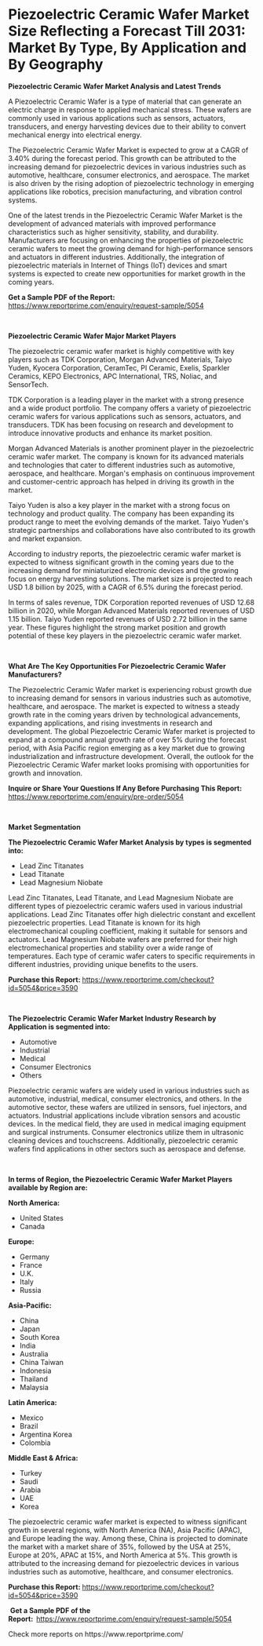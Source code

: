 <p><h1>Piezoelectric Ceramic Wafer Market Size Reflecting a Forecast Till 2031: Market By Type, By Application and By Geography</h1></p><p><strong>Piezoelectric Ceramic Wafer Market Analysis and Latest Trends</strong></p>
<p><p>A Piezoelectric Ceramic Wafer is a type of material that can generate an electric charge in response to applied mechanical stress. These wafers are commonly used in various applications such as sensors, actuators, transducers, and energy harvesting devices due to their ability to convert mechanical energy into electrical energy.</p><p>The Piezoelectric Ceramic Wafer Market is expected to grow at a CAGR of 3.40% during the forecast period. This growth can be attributed to the increasing demand for piezoelectric devices in various industries such as automotive, healthcare, consumer electronics, and aerospace. The market is also driven by the rising adoption of piezoelectric technology in emerging applications like robotics, precision manufacturing, and vibration control systems.</p><p>One of the latest trends in the Piezoelectric Ceramic Wafer Market is the development of advanced materials with improved performance characteristics such as higher sensitivity, stability, and durability. Manufacturers are focusing on enhancing the properties of piezoelectric ceramic wafers to meet the growing demand for high-performance sensors and actuators in different industries. Additionally, the integration of piezoelectric materials in Internet of Things (IoT) devices and smart systems is expected to create new opportunities for market growth in the coming years.</p></p>
<p><strong>Get a Sample PDF of the Report:&nbsp;</strong> <a href="https://www.reportprime.com/enquiry/request-sample/5054">https://www.reportprime.com/enquiry/request-sample/5054</a></p>
<p>&nbsp;</p>
<p><strong>Piezoelectric Ceramic Wafer Major Market Players</strong></p>
<p><p>The piezoelectric ceramic wafer market is highly competitive with key players such as TDK Corporation, Morgan Advanced Materials, Taiyo Yuden, Kyocera Corporation, CeramTec, PI Ceramic, Exelis, Sparkler Ceramics, KEPO Electronics, APC International, TRS, Noliac, and SensorTech. </p><p>TDK Corporation is a leading player in the market with a strong presence and a wide product portfolio. The company offers a variety of piezoelectric ceramic wafers for various applications such as sensors, actuators, and transducers. TDK has been focusing on research and development to introduce innovative products and enhance its market position. </p><p>Morgan Advanced Materials is another prominent player in the piezoelectric ceramic wafer market. The company is known for its advanced materials and technologies that cater to different industries such as automotive, aerospace, and healthcare. Morgan's emphasis on continuous improvement and customer-centric approach has helped in driving its growth in the market. </p><p>Taiyo Yuden is also a key player in the market with a strong focus on technology and product quality. The company has been expanding its product range to meet the evolving demands of the market. Taiyo Yuden's strategic partnerships and collaborations have also contributed to its growth and market expansion. </p><p>According to industry reports, the piezoelectric ceramic wafer market is expected to witness significant growth in the coming years due to the increasing demand for miniaturized electronic devices and the growing focus on energy harvesting solutions. The market size is projected to reach USD 1.8 billion by 2025, with a CAGR of 6.5% during the forecast period. </p><p>In terms of sales revenue, TDK Corporation reported revenues of USD 12.68 billion in 2020, while Morgan Advanced Materials reported revenues of USD 1.15 billion. Taiyo Yuden reported revenues of USD 2.72 billion in the same year. These figures highlight the strong market position and growth potential of these key players in the piezoelectric ceramic wafer market.</p></p>
<p>&nbsp;</p>
<p><strong>What Are The Key Opportunities For Piezoelectric Ceramic Wafer Manufacturers?</strong></p>
<p><p>The Piezoelectric Ceramic Wafer market is experiencing robust growth due to increasing demand for sensors in various industries such as automotive, healthcare, and aerospace. The market is expected to witness a steady growth rate in the coming years driven by technological advancements, expanding applications, and rising investments in research and development. The global Piezoelectric Ceramic Wafer market is projected to expand at a compound annual growth rate of over 5% during the forecast period, with Asia Pacific region emerging as a key market due to growing industrialization and infrastructure development. Overall, the outlook for the Piezoelectric Ceramic Wafer market looks promising with opportunities for growth and innovation.</p></p>
<p><strong>Inquire or Share Your Questions If Any Before Purchasing This Report:</strong> <a href="https://www.reportprime.com/enquiry/pre-order/5054">https://www.reportprime.com/enquiry/pre-order/5054</a></p>
<p>&nbsp;</p>
<p><strong>Market Segmentation</strong></p>
<p><strong>The Piezoelectric Ceramic Wafer Market Analysis by types is segmented into:</strong></p>
<p><ul><li>Lead Zinc Titanates</li><li>Lead Titanate</li><li>Lead Magnesium Niobate</li></ul></p>
<p><p>Lead Zinc Titanates, Lead Titanate, and Lead Magnesium Niobate are different types of piezoelectric ceramic wafers used in various industrial applications. Lead Zinc Titanates offer high dielectric constant and excellent piezoelectric properties. Lead Titanate is known for its high electromechanical coupling coefficient, making it suitable for sensors and actuators. Lead Magnesium Niobate wafers are preferred for their high electromechanical properties and stability over a wide range of temperatures. Each type of ceramic wafer caters to specific requirements in different industries, providing unique benefits to the users.</p></p>
<p><strong>Purchase this Report:&nbsp;</strong><a href="https://www.reportprime.com/checkout?id=5054&price=3590">https://www.reportprime.com/checkout?id=5054&price=3590</a></p>
<p>&nbsp;</p>
<p><strong>The Piezoelectric Ceramic Wafer Market Industry Research by Application is segmented into:</strong></p>
<p><ul><li>Automotive</li><li>Industrial</li><li>Medical</li><li>Consumer Electronics</li><li>Others</li></ul></p>
<p><p>Piezoelectric ceramic wafers are widely used in various industries such as automotive, industrial, medical, consumer electronics, and others. In the automotive sector, these wafers are utilized in sensors, fuel injectors, and actuators. Industrial applications include vibration sensors and acoustic devices. In the medical field, they are used in medical imaging equipment and surgical instruments. Consumer electronics utilize them in ultrasonic cleaning devices and touchscreens. Additionally, piezoelectric ceramic wafers find applications in other sectors such as aerospace and defense.</p></p>
<p>&nbsp;</p>
<p><strong>In terms of Region, the Piezoelectric Ceramic Wafer Market Players available by Region are:</strong></p>
<p>
    <p> <strong> North America: </strong>
        <ul>
            <li>United States</li>
            <li>Canada</li>
        </ul>
        </p> 
    <p> <strong> Europe: </strong>
        <ul>
            <li>Germany</li>
            <li>France</li>
            <li>U.K.</li>
            <li>Italy</li>
            <li>Russia</li>
        </ul>
        </p> 
    <p> <strong> Asia-Pacific: </strong>
        <ul>
            <li>China</li>
            <li>Japan</li>
            <li>South Korea</li>
            <li>India</li>
            <li>Australia</li>
            <li>China Taiwan</li>
            <li>Indonesia</li>
            <li>Thailand</li>
            <li>Malaysia</li>
        </ul>
        </p> 
    <p> <strong> Latin America: </strong>
        <ul>
            <li>Mexico</li>
            <li>Brazil</li>
            <li>Argentina Korea</li>
            <li>Colombia</li>
        </ul>
        </p> 
    <p> <strong> Middle East & Africa: </strong>
        <ul>
            <li>Turkey</li>
            <li>Saudi</li>
            <li>Arabia</li>
            <li>UAE</li>
            <li>Korea</li>
        </ul>
    </p>
    </p>
<p><p>The piezoelectric ceramic wafer market is expected to witness significant growth in several regions, with North America (NA), Asia Pacific (APAC), and Europe leading the way. Among these, China is projected to dominate the market with a market share of 35%, followed by the USA at 25%, Europe at 20%, APAC at 15%, and North America at 5%. This growth is attributed to the increasing demand for piezoelectric devices in various industries such as automotive, healthcare, and consumer electronics.</p></p>
<p><strong>Purchase this Report: </strong><a href="https://www.reportprime.com/checkout?id=5054&price=3590">https://www.reportprime.com/checkout?id=5054&price=3590</a></p>
<p>&nbsp;<strong>Get a Sample PDF of the Report:&nbsp;&nbsp;</strong><a href="https://www.reportprime.com/enquiry/request-sample/5054">https://www.reportprime.com/enquiry/request-sample/5054</a></p>
<p><strong></strong></p>
<p>Check more reports on https://www.reportprime.com/</p>